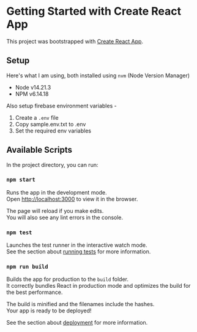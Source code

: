 # Getting Started with Create React App

This project was bootstrapped with [Create React App](https://github.com/facebook/create-react-app).

## Setup
Here's what I am using, both installed using `nvm` (Node Version Manager)
- Node v14.21.3
- NPM v6.14.18

Also setup firebase environment variables - 
1. Create a `.env` file 
2. Copy sample.env.txt to .env
3. Set the required env variables

## Available Scripts

In the project directory, you can run:

### `npm start`

Runs the app in the development mode.\
Open [http://localhost:3000](http://localhost:3000) to view it in the browser.

The page will reload if you make edits.\
You will also see any lint errors in the console.

### `npm test`

Launches the test runner in the interactive watch mode.\
See the section about [running tests](https://facebook.github.io/create-react-app/docs/running-tests) for more information.

### `npm run build`

Builds the app for production to the `build` folder.\
It correctly bundles React in production mode and optimizes the build for the best performance.

The build is minified and the filenames include the hashes.\
Your app is ready to be deployed!

See the section about [deployment](https://facebook.github.io/create-react-app/docs/deployment) for more information.
